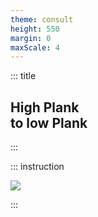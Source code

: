 ```yaml
---
theme: consult
height: 550
margin: 0
maxScale: 4
---
```

<!-- slide template="[[gym-ex]]" -->

::: title
## High Plank<br> to low Plank
:::

::: instruction

![](https://thumbs.gfycat.com/SlimGreedyBunting-size_restricted.gif)

:::